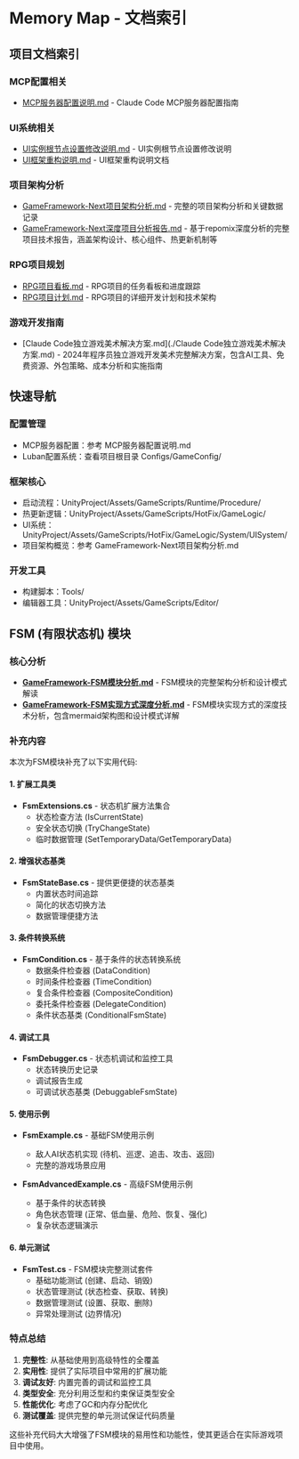 # Memory Map - 文档索引

## 项目文档索引

### MCP配置相关
- [MCP服务器配置说明.md](./MCP服务器配置说明.md) - Claude Code MCP服务器配置指南

### UI系统相关  
- [UI实例根节点设置修改说明.md](./UI实例根节点设置修改说明.md) - UI实例根节点设置修改说明
- [UI框架重构说明.md](./UI框架重构说明.md) - UI框架重构说明文档

### 项目架构分析
- [GameFramework-Next项目架构分析.md](./GameFramework-Next项目架构分析.md) - 完整的项目架构分析和关键数据记录
- [GameFramework-Next深度项目分析报告.md](./GameFramework-Next深度项目分析报告.md) - 基于repomix深度分析的完整项目技术报告，涵盖架构设计、核心组件、热更新机制等

### RPG项目规划
- [RPG项目看板.md](./RPG项目看板.md) - RPG项目的任务看板和进度跟踪
- [RPG项目计划.md](./RPG项目计划.md) - RPG项目的详细开发计划和技术架构

### 游戏开发指南
- [Claude Code独立游戏美术解决方案.md](./Claude Code独立游戏美术解决方案.md) - 2024年程序员独立游戏开发美术完整解决方案，包含AI工具、免费资源、外包策略、成本分析和实施指南

## 快速导航

### 配置管理
- MCP服务器配置：参考 MCP服务器配置说明.md
- Luban配置系统：查看项目根目录 Configs/GameConfig/

### 框架核心
- 启动流程：UnityProject/Assets/GameScripts/Runtime/Procedure/
- 热更新逻辑：UnityProject/Assets/GameScripts/HotFix/GameLogic/
- UI系统：UnityProject/Assets/GameScripts/HotFix/GameLogic/System/UISystem/
- 项目架构概览：参考 GameFramework-Next项目架构分析.md

### 开发工具
- 构建脚本：Tools/
- 编辑器工具：UnityProject/Assets/GameScripts/Editor/

## FSM (有限状态机) 模块

### 核心分析
- **[GameFramework-FSM模块分析.md](GameFramework-FSM模块分析.md)** - FSM模块的完整架构分析和设计模式解读
- **[GameFramework-FSM实现方式深度分析.md](GameFramework-FSM实现方式深度分析.md)** - FSM模块实现方式的深度技术分析，包含mermaid架构图和设计模式详解

### 补充内容
本次为FSM模块补充了以下实用代码:

#### 1. 扩展工具类
- **FsmExtensions.cs** - 状态机扩展方法集合
  - 状态检查方法 (IsCurrentState)
  - 安全状态切换 (TryChangeState)
  - 临时数据管理 (SetTemporaryData/GetTemporaryData)

#### 2. 增强状态基类
- **FsmStateBase.cs** - 提供更便捷的状态基类
  - 内置状态时间追踪
  - 简化的状态切换方法
  - 数据管理便捷方法

#### 3. 条件转换系统
- **FsmCondition.cs** - 基于条件的状态转换系统
  - 数据条件检查器 (DataCondition)
  - 时间条件检查器 (TimeCondition)
  - 复合条件检查器 (CompositeCondition)
  - 委托条件检查器 (DelegateCondition)
  - 条件状态基类 (ConditionalFsmState)

#### 4. 调试工具
- **FsmDebugger.cs** - 状态机调试和监控工具
  - 状态转换历史记录
  - 调试报告生成
  - 可调试状态基类 (DebuggableFsmState)

#### 5. 使用示例
- **FsmExample.cs** - 基础FSM使用示例
  - 敌人AI状态机实现 (待机、巡逻、追击、攻击、返回)
  - 完整的游戏场景应用

- **FsmAdvancedExample.cs** - 高级FSM使用示例  
  - 基于条件的状态转换
  - 角色状态管理 (正常、低血量、危险、恢复、强化)
  - 复杂状态逻辑演示

#### 6. 单元测试
- **FsmTest.cs** - FSM模块完整测试套件
  - 基础功能测试 (创建、启动、销毁)
  - 状态管理测试 (状态检查、获取、转换)
  - 数据管理测试 (设置、获取、删除)
  - 异常处理测试 (边界情况)

### 特点总结

1. **完整性**: 从基础使用到高级特性的全覆盖
2. **实用性**: 提供了实际项目中常用的扩展功能
3. **调试友好**: 内置完善的调试和监控工具
4. **类型安全**: 充分利用泛型和约束保证类型安全
5. **性能优化**: 考虑了GC和内存分配优化
6. **测试覆盖**: 提供完整的单元测试保证代码质量

这些补充代码大大增强了FSM模块的易用性和功能性，使其更适合在实际游戏项目中使用。